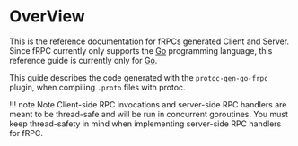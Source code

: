 # OverView

This is the reference documentation for fRPCs generated Client and Server. Since fRPC currently only supports the [Go](https://golang.org) programming language, this reference guide is currently only for [Go](https://golang.org).

This guide describes the code generated with the `protoc-gen-go-frpc` plugin, when compiling `.proto` files with protoc.

!!! note Note
    Client-side RPC invocations and server-side RPC handlers are meant to be
    thread-safe and will be run in concurrent goroutines. You must keep
    thread-safety in mind when implementing server-side RPC handlers for fRPC.
